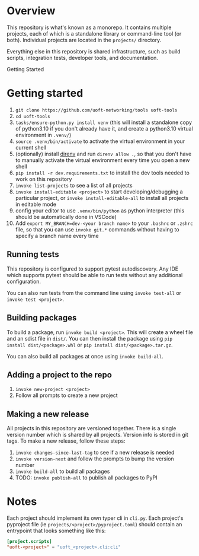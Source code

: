 # Overview

This repository is what's known as a monorepo. It contains multiple projects, each of which is a standalone library or command-line tool (or both). Individual projects are located in the `projects/` directory.

Everything else in this repository is shared infrastructure, such as build scripts, integration tests, developer tools, and documentation.

Getting Started

# Getting started

1. `git clone https://github.com/uoft-networking/tools uoft-tools`
2. `cd uoft-tools`
3. `tasks/ensure-python.py install venv` (this will install a standalone copy of python3.10 if you don't already have it, and create a python3.10 virtual environment in `.venv/`)
4. `source .venv/bin/activate` to activate the virtual environment in your current shell
4. (optionally) install [direnv](https://direnv.net/) and run `direnv allow .`, so that you don't have to manually activate the virtual environment every time you open a new shell
5. `pip install -r dev.requirements.txt` to install the dev tools needed to work on this repository
6. `invoke list-projects` to see a list of all projects
7. `invoke install-editable <project>` to start developing/debugging a particular project, or `invoke install-editable-all` to install all projects in editable mode
8. config your editor to use `.venv/bin/python` as python interpreter (this should be automatically done in VSCode)
9. Add `export MY_BRANCH=dev-<your branch name>` to your `.bashrc` or `.zshrc` file, so that you can use `invoke git.*` commands without having to specify a branch name every time

## Running tests

This repository is configured to support pytest autodiscovery. Any IDE which supports pytest should be able to run tests without any additional configuration.

You can also run tests from the command line using `invoke test-all` or `invoke test <project>`.

## Building packages

To build a package, run `invoke build <project>`. This will create a wheel file and an sdist file in `dist/`.
You can then install the package using `pip install dist/<package>.whl` or `pip install dist/<package>.tar.gz`.

You can also build all packages at once using `invoke build-all`.

## Adding a project to the repo

1. `invoke new-project <project>`
2. Follow all prompts to create a new project

## Making a new release

All projects in this repository are versioned together. There is a single version number which is shared by all projects. Version info is stored in git tags. To make a new release, follow these steps:
1. `invoke changes-since-last-tag` to see if a new release is needed
2. `invoke version-next` and follow the prompts to bump the version number
3. `invoke build-all` to build all packages
4. TODO: `invoke publish-all` to publish all packages to PyPI

# Notes

Each project should implement its own typer cli in `cli.py`. Each project's pyproject file (ie `projects/<project>/pyproject.toml`) should contain an entrypoint that looks something like this:
```toml
[project.scripts]
"uoft-<project>" = "uoft_<project>.cli:cli"
```

